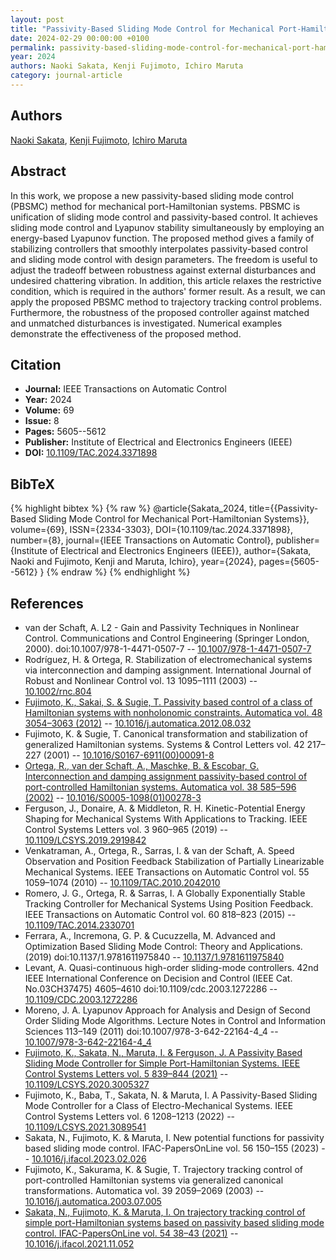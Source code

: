 ```yaml
---
layout: post
title: "Passivity-Based Sliding Mode Control for Mechanical Port-Hamiltonian Systems"
date: 2024-02-29 00:00:00 +0100
permalink: passivity-based-sliding-mode-control-for-mechanical-port-hamiltonian-systems
year: 2024
authors: Naoki Sakata, Kenji Fujimoto, Ichiro Maruta
category: journal-article
---
```

 
## Authors
[Naoki Sakata](authors/naoki-sakata), [Kenji Fujimoto](authors/kenji-fujimoto), [Ichiro Maruta](authors/ichiro-maruta)
 
## Abstract
In this work, we propose a new passivity-based sliding mode control (PBSMC) method for mechanical port-Hamiltonian systems. PBSMC is unification of sliding mode control and passivity-based control. It achieves sliding mode control and Lyapunov stability simultaneously by employing an energy-based Lyapunov function. The proposed method gives a family of stabilizing controllers that smoothly interpolates passivity-based control and sliding mode control with design parameters. The freedom is useful to adjust the tradeoff between robustness against external disturbances and undesired chattering vibration. In addition, this article relaxes the restrictive condition, which is required in the authors' former result. As a result, we can apply the proposed PBSMC method to trajectory tracking control problems. Furthermore, the robustness of the proposed controller against matched and unmatched disturbances is investigated. Numerical examples demonstrate the effectiveness of the proposed method.
 
## Citation
- **Journal:** IEEE Transactions on Automatic Control
- **Year:** 2024
- **Volume:** 69
- **Issue:** 8
- **Pages:** 5605--5612
- **Publisher:** Institute of Electrical and Electronics Engineers (IEEE)
- **DOI:** [10.1109/TAC.2024.3371898](https://doi.org/10.1109/TAC.2024.3371898)
 
## BibTeX
{% highlight bibtex %}
{% raw %}
@article{Sakata_2024,
  title={{Passivity-Based Sliding Mode Control for Mechanical Port-Hamiltonian Systems}},
  volume={69},
  ISSN={2334-3303},
  DOI={10.1109/tac.2024.3371898},
  number={8},
  journal={IEEE Transactions on Automatic Control},
  publisher={Institute of Electrical and Electronics Engineers (IEEE)},
  author={Sakata, Naoki and Fujimoto, Kenji and Maruta, Ichiro},
  year={2024},
  pages={5605--5612}
}
{% endraw %}
{% endhighlight %}
 
## References
- van der Schaft, A. L2 - Gain and Passivity Techniques in Nonlinear Control. Communications and Control Engineering (Springer London, 2000). doi:10.1007/978-1-4471-0507-7 -- [10.1007/978-1-4471-0507-7](https://doi.org/10.1007/978-1-4471-0507-7)
- Rodríguez, H. & Ortega, R. Stabilization of electromechanical systems via interconnection and damping assignment. International Journal of Robust and Nonlinear Control vol. 13 1095–1111 (2003) -- [10.1002/rnc.804](https://doi.org/10.1002/rnc.804)
- [Fujimoto, K., Sakai, S. & Sugie, T. Passivity based control of a class of Hamiltonian systems with nonholonomic constraints. Automatica vol. 48 3054–3063 (2012)](passivity-based-control-of-a-class-of-hamiltonian-systems-with-nonholonomic-constraints) -- [10.1016/j.automatica.2012.08.032](https://doi.org/10.1016/j.automatica.2012.08.032)
- Fujimoto, K. & Sugie, T. Canonical transformation and stabilization of generalized Hamiltonian systems. Systems &amp; Control Letters vol. 42 217–227 (2001) -- [10.1016/S0167-6911(00)00091-8](https://doi.org/10.1016/S0167-6911(00)00091-8)
- [Ortega, R., van der Schaft, A., Maschke, B. & Escobar, G. Interconnection and damping assignment passivity-based control of port-controlled Hamiltonian systems. Automatica vol. 38 585–596 (2002)](interconnection-and-damping-assignment-passivity-based-control-of-port-controlled-hamiltonian-systems) -- [10.1016/S0005-1098(01)00278-3](https://doi.org/10.1016/S0005-1098(01)00278-3)
- Ferguson, J., Donaire, A. & Middleton, R. H. Kinetic-Potential Energy Shaping for Mechanical Systems With Applications to Tracking. IEEE Control Systems Letters vol. 3 960–965 (2019) -- [10.1109/LCSYS.2019.2919842](https://doi.org/10.1109/LCSYS.2019.2919842)
- Venkatraman, A., Ortega, R., Sarras, I. & van der Schaft, A. Speed Observation and Position Feedback Stabilization of Partially Linearizable Mechanical Systems. IEEE Transactions on Automatic Control vol. 55 1059–1074 (2010) -- [10.1109/TAC.2010.2042010](https://doi.org/10.1109/TAC.2010.2042010)
- Romero, J. G., Ortega, R. & Sarras, I. A Globally Exponentially Stable Tracking Controller for Mechanical Systems Using Position Feedback. IEEE Transactions on Automatic Control vol. 60 818–823 (2015) -- [10.1109/TAC.2014.2330701](https://doi.org/10.1109/TAC.2014.2330701)
- Ferrara, A., Incremona, G. P. & Cucuzzella, M. Advanced and Optimization Based Sliding Mode Control: Theory and Applications. (2019) doi:10.1137/1.9781611975840 -- [10.1137/1.9781611975840](https://doi.org/10.1137/1.9781611975840)
- Levant, A. Quasi-continuous high-order sliding-mode controllers. 42nd IEEE International Conference on Decision and Control (IEEE Cat. No.03CH37475) 4605–4610 doi:10.1109/cdc.2003.1272286 -- [10.1109/CDC.2003.1272286](https://doi.org/10.1109/CDC.2003.1272286)
- Moreno, J. A. Lyapunov Approach for Analysis and Design of Second Order Sliding Mode Algorithms. Lecture Notes in Control and Information Sciences 113–149 (2011) doi:10.1007/978-3-642-22164-4_4 -- [10.1007/978-3-642-22164-4_4](https://doi.org/10.1007/978-3-642-22164-4_4)
- [Fujimoto, K., Sakata, N., Maruta, I. & Ferguson, J. A Passivity Based Sliding Mode Controller for Simple Port-Hamiltonian Systems. IEEE Control Systems Letters vol. 5 839–844 (2021)](a-passivity-based-sliding-mode-controller-for-simple-port-hamiltonian-systems) -- [10.1109/LCSYS.2020.3005327](https://doi.org/10.1109/LCSYS.2020.3005327)
- Fujimoto, K., Baba, T., Sakata, N. & Maruta, I. A Passivity-Based Sliding Mode Controller for a Class of Electro-Mechanical Systems. IEEE Control Systems Letters vol. 6 1208–1213 (2022) -- [10.1109/LCSYS.2021.3089541](https://doi.org/10.1109/LCSYS.2021.3089541)
- Sakata, N., Fujimoto, K. & Maruta, I. New potential functions for passivity based sliding mode control. IFAC-PapersOnLine vol. 56 150–155 (2023) -- [10.1016/j.ifacol.2023.02.026](https://doi.org/10.1016/j.ifacol.2023.02.026)
- Fujimoto, K., Sakurama, K. & Sugie, T. Trajectory tracking control of port-controlled Hamiltonian systems via generalized canonical transformations. Automatica vol. 39 2059–2069 (2003) -- [10.1016/j.automatica.2003.07.005](https://doi.org/10.1016/j.automatica.2003.07.005)
- [Sakata, N., Fujimoto, K. & Maruta, I. On trajectory tracking control of simple port-Hamiltonian systems based on passivity based sliding mode control. IFAC-PapersOnLine vol. 54 38–43 (2021)](on-trajectory-tracking-control-of-simple-port-hamiltonian-systems-based-on-passivity-based-sliding-mode-control) -- [10.1016/j.ifacol.2021.11.052](https://doi.org/10.1016/j.ifacol.2021.11.052)

